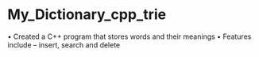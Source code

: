 # My_Dictionary_cpp_trie
• Created a C++ program that stores words and their meanings
• Features include – insert, search and delete
